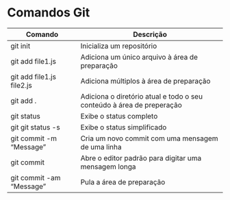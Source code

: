 # Comandos Git

| Comando                   | Descrição                                                             |
| ------------------------- | --------------------------------------------------------------------- |
| git init                  | Inicializa um repositório                                             |
| git add file1.js          | Adiciona um único arquivo à área de preparação                        |
| git add file1.js file2.js | Adiciona múltiplos à área de preparação                               |
| git add .                 | Adiciona o diretório atual e todo o seu conteúdo à área de preperação |
| git status                | Exibe o status completo                                               |
| git git status -s         | Exibe o status simplificado                                           |
| git commit -m “Message”   | Cria um novo commit com uma mensagem de uma linha                     |
| git commit                | Abre o editor padrão para digitar uma mensagem longa                  |
| git commit -am “Message”  | Pula a área de preparação                                             |
